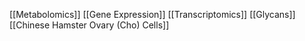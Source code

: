 [[Metabolomics]]
[[Gene Expression]]
[[Transcriptomics]]
[[Glycans]]
[[Chinese Hamster Ovary (Cho) Cells]]
